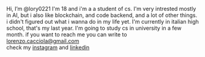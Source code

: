 Hi, I’m @lory0221
I'm 18 and i'm a a student of cs.
I'm very intrested mostly in AI, but i also like blockchain, and code backend, and a lot of other things.
i didn't figured out what i wanna do in my life yet.
I'm currently in italian high school, that's my last year.
I'm going to study cs in university in a few month.
if you want to reach me you can write to lorenzo.cacciola@gmail.com <br>
check my [instagram](https://www.instagram.com/lorenzo_cacciola0221/) and [linkedin](www.linkedin.com/in/lorenzo-cacciola-7213071a3)
<!---
lory0221/lory0221 is a ✨ special ✨ repository because its `README.md` (this file) appears on your GitHub profile.
You can click the Preview link to take a look at your changes.
--->
